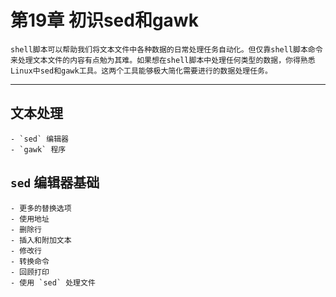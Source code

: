 # 第19章 初识sed和gawk

```
shell脚本可以帮助我们将文本文件中各种数据的日常处理任务自动化。但仅靠shell脚本命令来处理文本文件的内容有点勉为其难。如果想在shell脚本中处理任何类型的数据，你得熟悉Linux中sed和gawk工具。这两个工具能够极大简化需要进行的数据处理任务。
```

---

## 文本处理

	- `sed` 编辑器
	- `gawk` 程序

## `sed` 编辑器基础

	- 更多的替换选项
	- 使用地址
	- 删除行
	- 插入和附加文本
	- 修改行
	- 转换命令
	- 回顾打印
	- 使用 `sed` 处理文件